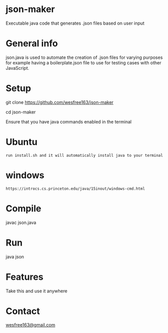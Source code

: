 # json-maker
Executable java code that generates .json files based on user input
# General info
json.java is used to automate the creation of .json files for varying purposes for example having a boilerplate.json file to use for testing cases with other JavaScript.
# Setup

git clone https://github.com/wesfree163/json-maker

cd json-maker

Ensure that you have java commands enabled in the terminal
# Ubuntu
	run install.sh and it will automatically install java to your terminal
# windows
	https://introcs.cs.princeton.edu/java/15inout/windows-cmd.html
# Compile
javac json.java
# Run
java json
# Features
Take this and use it anywhere
# Contact
wesfree163@gmail.com

